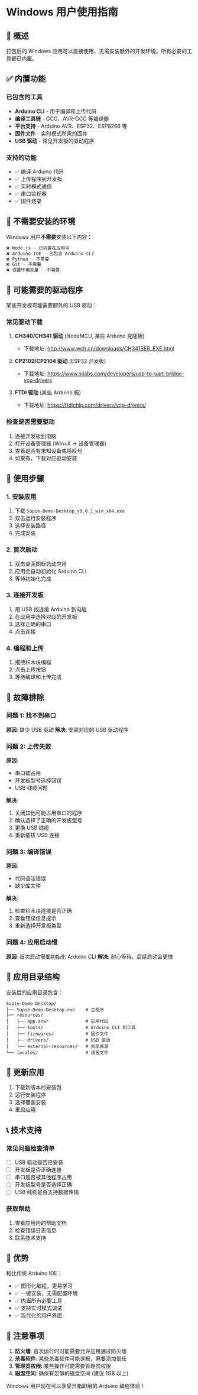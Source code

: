# Windows 用户使用指南

## 🎯 概述

打包后的 Windows 应用可以直接使用，无需安装额外的开发环境。所有必要的工具都已内置。

## ✅ 内置功能

### 已包含的工具
- **Arduino CLI** - 用于编译和上传代码
- **编译工具链** - GCC、AVR-GCC 等编译器
- **平台支持** - Arduino AVR、ESP32、ESP8266 等
- **固件文件** - 实时模式所需的固件
- **USB 驱动** - 常见开发板的驱动程序

### 支持的功能
- ✅ 编译 Arduino 代码
- ✅ 上传程序到开发板
- ✅ 实时模式通信
- ✅ 串口监视器
- ✅ 固件烧录

## 🚫 不需要安装的环境

Windows 用户**不需要**安装以下内容：

```bash
❌ Node.js - 已内置在应用中
❌ Arduino IDE - 已包含 Arduino CLI
❌ Python - 不需要
❌ Git - 不需要
❌ 设置环境变量 - 不需要
```

## 🔌 可能需要的驱动程序

某些开发板可能需要额外的 USB 驱动：

### 常见驱动下载
1. **CH340/CH341 驱动** (NodeMCU, 某些 Arduino 克隆板)
   - 下载地址: http://www.wch.cn/downloads/CH341SER_EXE.html

2. **CP2102/CP2104 驱动** (ESP32 开发板)
   - 下载地址: https://www.silabs.com/developers/usb-to-uart-bridge-vcp-drivers

3. **FTDI 驱动** (某些 Arduino 板)
   - 下载地址: https://ftdichip.com/drivers/vcp-drivers/

### 检查是否需要驱动
1. 连接开发板到电脑
2. 打开设备管理器 (Win+X → 设备管理器)
3. 查看是否有未知设备或感叹号
4. 如果有，下载对应驱动安装

## 🚀 使用步骤

### 1. 安装应用
1. 下载 `Supie-Demo-Desktop_v0.0.1_win_x64.exe`
2. 双击运行安装程序
3. 选择安装路径
4. 完成安装

### 2. 首次启动
1. 双击桌面图标启动应用
2. 应用会自动初始化 Arduino CLI
3. 等待初始化完成

### 3. 连接开发板
1. 用 USB 线连接 Arduino 到电脑
2. 在应用中选择对应的开发板
3. 选择正确的串口
4. 点击连接

### 4. 编程和上传
1. 拖拽积木块编程
2. 点击上传按钮
3. 等待编译和上传完成

## 🔧 故障排除

### 问题 1: 找不到串口
**原因**: 缺少 USB 驱动
**解决**: 安装对应的 USB 驱动程序

### 问题 2: 上传失败
**原因**: 
- 串口被占用
- 开发板型号选择错误
- USB 线缆问题

**解决**:
1. 关闭其他可能占用串口的程序
2. 确认选择了正确的开发板型号
3. 更换 USB 线缆
4. 重新插拔 USB 连接

### 问题 3: 编译错误
**原因**: 
- 代码语法错误
- 缺少库文件

**解决**:
1. 检查积木块连接是否正确
2. 查看错误信息提示
3. 重新选择开发板类型

### 问题 4: 应用启动慢
**原因**: 首次启动需要初始化 Arduino CLI
**解决**: 耐心等待，后续启动会更快

## 📁 应用目录结构

安装后的应用目录包含：

```
Supie-Demo-Desktop/
├── Supie-Demo-Desktop.exe    # 主程序
├── resources/
│   ├── app.asar              # 应用代码
│   ├── tools/                # Arduino CLI 和工具
│   ├── firmwares/            # 固件文件
│   ├── drivers/              # USB 驱动
│   └── external-resources/   # 外部资源
└── locales/                  # 语言文件
```

## 🔄 更新应用

1. 下载新版本的安装包
2. 运行安装程序
3. 选择覆盖安装
4. 重启应用

## 📞 技术支持

### 常见问题检查清单
- [ ] USB 驱动是否已安装
- [ ] 开发板是否正确连接
- [ ] 串口是否被其他程序占用
- [ ] 开发板型号是否选择正确
- [ ] USB 线缆是否支持数据传输

### 获取帮助
1. 查看应用内的帮助文档
2. 检查错误日志信息
3. 联系技术支持

## 🎉 优势

相比传统 Arduino IDE：
- ✅ 图形化编程，更易学习
- ✅ 一键安装，无需配置环境
- ✅ 内置所有必要工具
- ✅ 支持实时模式调试
- ✅ 现代化的用户界面

## 📝 注意事项

1. **防火墙**: 首次运行时可能需要允许应用通过防火墙
2. **杀毒软件**: 某些杀毒软件可能误报，需要添加信任
3. **管理员权限**: 某些操作可能需要管理员权限
4. **磁盘空间**: 确保有足够的磁盘空间 (建议 1GB 以上)

Windows 用户现在可以享受开箱即用的 Arduino 编程体验！ 